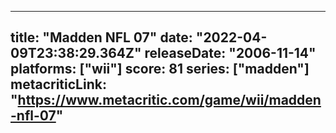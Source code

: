 
---
title: "Madden NFL 07"
date: "2022-04-09T23:38:29.364Z"
releaseDate: "2006-11-14"
platforms: ["wii"]
score: 81
series: ["madden"]
metacriticLink: "https://www.metacritic.com/game/wii/madden-nfl-07"
---
